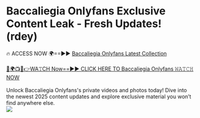 # Baccaliegia Onlyfans Exclusive Content Leak - Fresh Updates! (rdey)

🔥 ACCESS NOW 🌍==►► <a href="https://tinyurl.com/kvy9nzfs" rel="nofollow">Baccaliegia Onlyfans Latest Collection</a>
<br><br>
[🔴🌍📺📱👉WA𝚃CH Now==►► CLICK HERE TO Baccaliegia Onlyfans 𝚆𝙰𝚃𝙲𝙷 NOW](https://tinyurl.com/kvy9nzfs)
<br><br>
Unlock Baccaliegia Onlyfans's private videos and photos today! Dive into the newest 2025 content updates and explore exclusive material you won’t find anywhere else.
<br>
<a href="https://tinyurl.com/kvy9nzfs" rel="nofollow" data-target="animated-image.originalLink"><img src="https://camo.githubusercontent.com/8a4f000d20f83aca3bf7ec5f350d767afa0574a8a352519fd8cfa583a6f93a33/68747470733a2f2f692e696d6775722e636f6d2f644a486b345a712e676966" data-canonical-src="https://i.imgur.com/dJHk4Zq.gif" style="max-width: 100%; display: inline-block;" data-target="animated-image.originalImage"></a>
<br>
